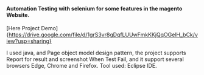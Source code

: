 #### Automation Testing with selenium for some features in the magento Website.

[Here Project Demo] {https://drive.google.com/file/d/1grS3vr8gDqfLUUwFmkKKjQqOGelH_bCk/view?usp=sharing}

I used java, and Page object model design pattern, the project supports Report for result and screenshot When Test Fail, and it support several browsers Edge, Chrome and Firefox.
Tool used: Eclipse IDE.
